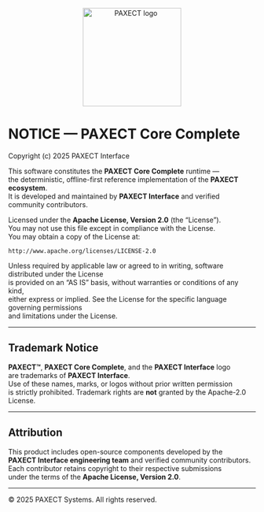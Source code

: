 <p align="center">
  <img src="docs/ChatGPT%20Image%202%20okt%202025,%2022_22_22.png" alt="PAXECT logo" width="200"/>
</p>

# NOTICE — PAXECT Core Complete

Copyright (c) 2025 PAXECT Interface

This software constitutes the **PAXECT Core Complete** runtime —  
the deterministic, offline-first reference implementation of the **PAXECT ecosystem**.  
It is developed and maintained by **PAXECT Interface** and verified community contributors.

Licensed under the **Apache License, Version 2.0** (the “License”).  
You may not use this file except in compliance with the License.  
You may obtain a copy of the License at:

    http://www.apache.org/licenses/LICENSE-2.0

Unless required by applicable law or agreed to in writing, software distributed under the License  
is provided on an “AS IS” basis, without warranties or conditions of any kind,  
either express or implied. See the License for the specific language governing permissions  
and limitations under the License.

---

## Trademark Notice

**PAXECT™**, **PAXECT Core Complete**, and the **PAXECT Interface** logo  
are trademarks of **PAXECT Interface**.  
Use of these names, marks, or logos without prior written permission  
is strictly prohibited. Trademark rights are **not** granted by the Apache-2.0 License.

---

## Attribution

This product includes open-source components developed by the  
**PAXECT Interface engineering team** and verified community contributors.  
Each contributor retains copyright to their respective submissions  
under the terms of the **Apache License, Version 2.0**.

---

© 2025 PAXECT Systems. All rights reserved.
